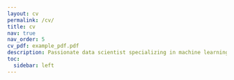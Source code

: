 ```yaml
---
layout: cv
permalink: /cv/
title: cv
nav: true
nav_order: 5
cv_pdf: example_pdf.pdf
description: Passionate data scientist specializing in machine learning and big data analytics, seeking to leverage a robust analytical background and business acumen to drive data-driven decision-making in the tech industry.
toc:
  sidebar: left
---
```

